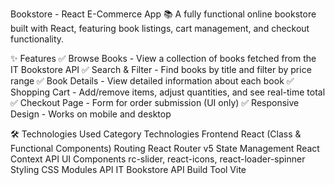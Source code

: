 Bookstore - React E-Commerce App
📚 A fully functional online bookstore built with React, featuring book listings, cart management, and checkout functionality.

✨ Features
✅ Browse Books - View a collection of books fetched from the IT Bookstore API
✅ Search & Filter - Find books by title and filter by price range
✅ Book Details - View detailed information about each book
✅ Shopping Cart - Add/remove items, adjust quantities, and see real-time total
✅ Checkout Page - Form for order submission (UI only)
✅ Responsive Design - Works on mobile and desktop

🛠 Technologies Used
Category	Technologies
Frontend	React (Class & Functional Components)
Routing	React Router v5
State Management	React Context API
UI Components	rc-slider, react-icons, react-loader-spinner
Styling	CSS Modules
API	IT Bookstore API
Build Tool Vite
